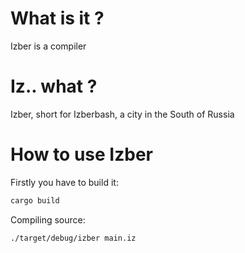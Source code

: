 # What is it ?

Izber is a compiler

# Iz.. what ?

Izber, short for Izberbash, a city in the South of Russia

# How to use Izber
Firstly you have to build it:

```bash
cargo build
```

Compiling source:
```bash
./target/debug/izber main.iz
```
